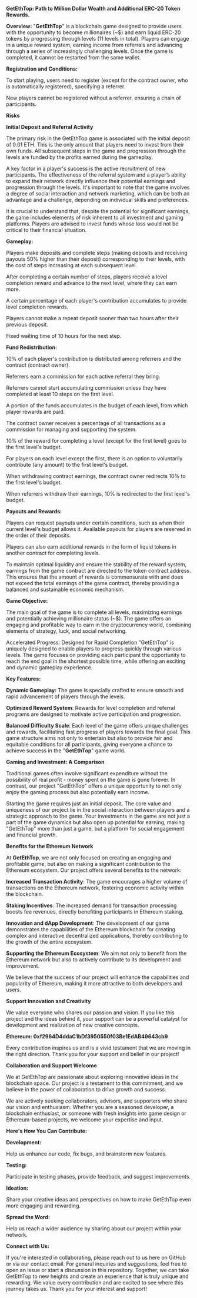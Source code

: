 **GetEthTop: Path to Million Dollar Wealth and Additional ERC-20 Token Rewards.**

**Overview:** 
"**GetEthTop**" is a blockchain game designed to provide users with the opportunity to become millionaires (~$) and earn liquid ERC-20 tokens by progressing through levels (11 levels in total). Players can engage in a unique reward system, earning income from referrals and advancing through a series of increasingly challenging levels. Once the game is completed, it cannot be restarted from the same wallet.

**Registration and Conditions:** 

To start playing, users need to register (except for the contract owner, who is automatically registered), specifying a referrer.

New players cannot be registered without a referrer, ensuring a chain of participants.

**Risks**

**Initial Deposit and Referral Activity**

The primary risk in the GetEthTop game is associated with the initial deposit of 0.01 ETH. This is the only amount that players need to invest from their own funds. All subsequent steps in the game and progression through the levels are funded by the profits earned during the gameplay.

A key factor in a player's success is the active recruitment of new participants. The effectiveness of the referral system and a player’s ability to expand their network directly influence their potential earnings and progression through the levels. It's important to note that the game involves a degree of social interaction and network marketing, which can be both an advantage and a challenge, depending on individual skills and preferences.

It is crucial to understand that, despite the potential for significant earnings, the game includes elements of risk inherent to all investment and gaming platforms. Players are advised to invest funds whose loss would not be critical to their financial situation.

**Gameplay:** 

Players make deposits and complete steps (making deposits and receiving payouts 50% higher than their deposit) corresponding to their levels, with the cost of steps increasing at each subsequent level.

After completing a certain number of steps, players receive a level completion reward and advance to the next level, where they can earn more.

A certain percentage of each player's contribution accumulates to provide level completion rewards.

Players cannot make a repeat deposit sooner than two hours after their previous deposit.

Fixed waiting time of 10 hours for the next step.

**Fund Redistribution:**

10% of each player's contribution is distributed among referrers and the contract (contract owner).

Referrers earn a commission for each active referral they bring.

Referrers cannot start accumulating commission unless they have completed at least 10 steps on the first level.

A portion of the funds accumulates in the budget of each level, from which player rewards are paid.

The contract owner receives a percentage of all transactions as a commission for managing and supporting the system.

10% of the reward for completing a level (except for the first level) goes to the first level's budget.

For players on each level except the first, there is an option to voluntarily contribute (any amount) to the first level's budget.

When withdrawing contract earnings, the contract owner redirects 10% to the first level's budget.

When referrers withdraw their earnings, 10% is redirected to the first level's budget.

**Payouts and Rewards:**

Players can request payouts under certain conditions, such as when their current level's budget allows it. Available payouts for players are reserved in the order of their deposits.

Players can also earn additional rewards in the form of liquid tokens in another contract for completing levels.

To maintain optimal liquidity and ensure the stability of the reward system, earnings from the game contract are directed to the token contract address. This ensures that the amount of rewards is commensurate with and does not exceed the total earnings of the game contract, thereby providing a balanced and sustainable economic mechanism.

**Game Objective:** 

The main goal of the game is to complete all levels, maximizing earnings and potentially achieving millionaire status (~$).
The game offers an engaging and profitable way to earn in the cryptocurrency world, combining elements of strategy, luck, and social networking.

Accelerated Progress: Designed for Rapid Completion
"GetEthTop" is uniquely designed to enable players to progress quickly through various levels. The game focuses on providing each participant the opportunity to reach the end goal in the shortest possible time, while offering an exciting and dynamic gameplay experience.

**Key Features:**

**Dynamic Gameplay:** The game is specially crafted to ensure smooth and rapid advancement of players through the levels.

**Optimized Reward System**: Rewards for level completion and referral programs are designed to motivate active participation and progression.

**Balanced Difficulty Scale**: Each level of the game offers unique challenges and rewards, facilitating fast progress of players towards the final goal.
This game structure aims not only to entertain but also to provide fair and equitable conditions for all participants, giving everyone a chance to achieve success in the "**GetEthTop**" game world.

**Gaming and Investment: A Comparison**

Traditional games often involve significant expenditure without the possibility of real profit - money spent on the game is gone forever. In contrast, our project "GetEthTop" offers a unique opportunity to not only enjoy the gaming process but also potentially earn income.

Starting the game requires just an initial deposit. The core value and uniqueness of our project lie in the social interaction between players and a strategic approach to the game. Your investments in the game are not just a part of the game dynamics but also open up potential for earning, making "GetEthTop" more than just a game, but a platform for social engagement and financial growth.

**Benefits for the Ethereum Network**

At **GetEthTop**, we are not only focused on creating an engaging and profitable game, but also on making a significant contribution to the Ethereum ecosystem. Our project offers several benefits to the network:

**Increased Transaction Activity**: The game encourages a higher volume of transactions on the Ethereum network, fostering economic activity within the blockchain.

**Staking Incentives**: The increased demand for transaction processing boosts fee revenues, directly benefiting participants in Ethereum staking.

**Innovation and dApp Development**: The development of our game demonstrates the capabilities of the Ethereum blockchain for creating complex and interactive decentralized applications, thereby contributing to the growth of the entire ecosystem.

**Supporting the Ethereum Ecosystem**: We aim not only to benefit from the Ethereum network but also to actively contribute to its development and improvement.

We believe that the success of our project will enhance the capabilities and popularity of Ethereum, making it more attractive to both developers and users.



**Support Innovation and Creativity**

We value everyone who shares our passion and vision. If you like this project and the ideas behind it, your support can be a powerful catalyst for development and realization of new creative concepts.

**Ethereum:   0xf2964D4ddaC1bDf3950550f03Be1EdAB49643cb9**

Every contribution inspires us and is a vivid testament that we are moving in the right direction. Thank you for your support and belief in our project!

**Collaboration and Support Welcome**

We at GetEthTop are passionate about exploring innovative ideas in the blockchain space. Our project is a testament to this commitment, and we believe in the power of collaboration to drive growth and success.

We are actively seeking collaborators, advisors, and supporters who share our vision and enthusiasm. Whether you are a seasoned developer, a blockchain enthusiast, or someone with fresh insights into game design or Ethereum-based projects, we welcome your expertise and input.

**Here's How You Can Contribute:**

**Development:**

Help us enhance our code, fix bugs, and brainstorm new features.

**Testing:**

Participate in testing phases, provide feedback, and suggest improvements.

**Ideation:**

Share your creative ideas and perspectives on how to make GetEthTop even more engaging and rewarding.

**Spread the Word:**

Help us reach a wider audience by sharing about our project within your network.

**Connect with Us:**

If you're interested in collaborating, please reach out to us here on GitHub or via our contact email.
For general inquiries and suggestions, feel free to open an issue or start a discussion in this repository.
Together, we can take GetEthTop to new heights and create an experience that is truly unique and rewarding. We value every contribution and are excited to see where this journey takes us. Thank you for your interest and support!
